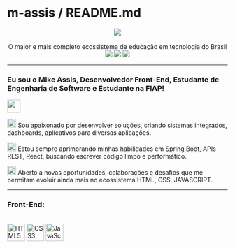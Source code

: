 # m-assis / README.md

<div align="center">
<img src="https://hermes.digital/blog/wp-content/uploads/2021/08/Alun_Alura_logo-1024x536.png" width="auto">
</div>
<br>

<div align="center">
O maior e mais completo ecossistema de educação em tecnologia do Brasil
</div>

<div align="center">
<a href="https://www.alura.com.br/"><img src="https://img.shields.io/badge/Alura-000?style=for-the-badge&logo=alura"></a>
<a href="https://www.fiap.com.br/"><img src="https://img.shields.io/badge/FIAP-000?style=for-the-badge&logo=fiap"></a>
<a href="https://pm3.com.br/"><img src="https://img.shields.io/badge/PM3-000?style=for-the-badge&logo=pm3"></a>
</div>

---

### Eu sou o Mike Assis, Desenvolvedor Front-End, Estudante de Engenharia de Software e Estudante na FIAP! 
<img src="https://media.giphy.com/media/hvRJCLFzjrwpW/giphy.gif" width="30px">
<br>

<p>
<img src="https://cdn-icons-png.flaticon.com/512/3670/3670154.png" width="20px"> Sou apaixonado por desenvolver soluções, criando sistemas integrados, dashboards, aplicativos para diversas aplicações.
</p>

<p>
<img src="https://cdn-icons-png.flaticon.com/512/1005/1005141.png" width="20px"> Estou sempre aprimorando minhas habilidades em Spring Boot, APIs REST, React, buscando escrever código limpo e performático.
</p>

<p>
<img src="https://cdn-icons-png.flaticon.com/512/2965/2965314.png" width="20px"> Aberto a novas oportunidades, colaborações e desafios que me permitam evoluir ainda mais no ecossistema HTML, CSS, JAVASCRIPT.
</p>

---

### Front-End:
<br>
<img src="https://cdn.jsdelivr.net/gh/devicons/devicon/icons/html5/html5-original.svg" width="40" height="40" alt="HTML5"/>
<img src="https://cdn.jsdelivr.net/gh/devicons/devicon/icons/css3/css3-original.svg" width="40" height="40" alt="CSS3"/>
<img src="https://cdn.jsdelivr.net/gh/devicons/devicon/icons/javascript/javascript-original.svg" width="40" height="40" alt="JavaScript"/>
